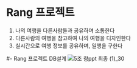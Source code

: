 # Rang 프로젝트

1. 나의 여행을 다른사람들과 공유하며 소통한다
2. 다른사람의 여행을 참고하여 나의 여행을 디자인한다
3. 실시간으로 여행 정보를 공유하며, 일행을 구한다

#- Rang 프로젝트 DB설계
![5조 랑ppt 최종 (1)_30](https://user-images.githubusercontent.com/53084458/82640993-95050780-9c46-11ea-839f-6e54fbad4f00.png)
